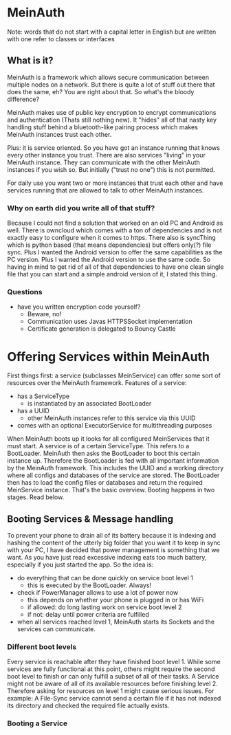 # MeinAuth
Note: words that do not start with a capital letter in English but are written with one refer to classes or interfaces
## What is it?
MeinAuth is a framework which allows secure communication between multiple nodes on a network.
But there is quite a lot of stuff out there that does the same, eh?
You are right about that. So what's the bloody difference?

MeinAuth makes use of public key encryption to encrypt communications and authentication (Thats still nothing new).
It "hides" all of that nasty key handling stuff behind a bluetooth-like pairing process which makes MeinAuth instances trust each other.

Plus: it is service oriented. So you have got an instance running that knows every other instance you trust.
There are also services "living" in your MeinAuth instance. They can communicate with the other MeinAuth instances if you wish so. 
But initially ("trust no one") this is not permitted. 

For daily use you want two or more instances that trust each other and have services running that are allowed to talk to other MeinAuth instances.

### Why on earth did you write all of that stuff?
Because I could not find a solution that worked on an old PC and Android as well. There is owncloud which comes with a ton of dependencies and is not exactly easy to configure when it comes to https. 
There also is syncThing which is python based (that means dependencies) but offers only(?) file sync.
Plus I wanted the Android version to offer the same capabilities as the PC version.
Plus I wanted the Android version to use the same code.
So having in mind to get rid of all of that dependencies to have one clean single file that you can start and a simple android version of it, I stated this thing.

### Questions
- have you written encryption code yourself?
  - Beware, no! 
  - Communication uses Javas HTTPSSocket implementation
  - Certificate generation is delegated to Bouncy Castle
# Offering Services within MeinAuth
First things first: a service (subclasses MeinService) can offer some sort of resources over the MeinAuth framework.
Features of a service:
- has a ServiceType
    - is instantiated by an associated BootLoader
- has a UUID
  - other MeinAuth instances refer to this service via this UUID
- comes with an optional ExecutorService for multithreading purposes

When MeinAuth boots up it looks for all configured MeinServices that it must start.
A service is of a certain ServiceType. This refers to a BootLoader. 
MeinAuth then asks the BootLoader to boot this certain instance up.
Therefore the BootLoader is fed with all important information by the MeinAuth framework. 
This includes the UUID and a working directory where all configs and databases of the service are stored.
The BootLoader then has to load the config files or databases and return the required MeinService instance.
That's the basic overview. Booting happens in two stages. Read below. 
## Booting Services & Message handling
To prevent your phone to drain all of its battery because it is indexing and hashing the content of the utterly big folder that you want it to keep in sync with your PC,
I have decided that power management is something that we want. 
As you have just read excessive indexing eats too much battery, especially if you just started the app.
So the idea is:
- do everything that can be done quickly on service boot level 1
    - this is executed by the BootLoader. Always!
- check if PowerManager allows to use a lot of power now
    - this depends on whether your phone is plugged in or has WiFi
    - if allowed: do long lasting work on service boot level 2
    - if not: delay until power criteria are fulfilled
- when all services reached level 1, MeinAuth starts its Sockets and the services can communicate.

### Different boot levels
Every service is reachable after they have finished boot level 1. 
While some services are fully functional at this point, others might require the second boot level to finish or can only fulfill a subset of all of their tasks.
A Service might not be aware of all of its available resources before finishing level 2. Therefore asking for resources on level 1 might cause serious issues.
For example: A File-Sync service cannot send a certain file if it has not indexed its directory and checked the required file actually exists.
### Booting a Service

